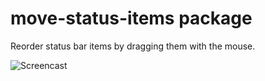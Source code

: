 # move-status-items package

Reorder status bar items by dragging them with the mouse.

![Screencast](https://raw.githubusercontent.com/rgwenda/atom-move-status-items/master/screencast.gif)

